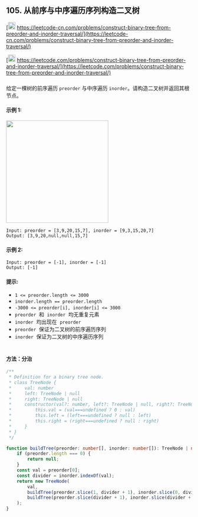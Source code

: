 ## 105. 从前序与中序遍历序列构造二叉树

[<img src="https://static.leetcode-cn.com/cn-mono-assets/production/assets/logo-dark-cn.c42314a8.svg" height="20" /> https://leetcode-cn.com/problems/construct-binary-tree-from-preorder-and-inorder-traversal/](https://leetcode-cn.com/problems/construct-binary-tree-from-preorder-and-inorder-traversal/)

[<img src="https://assets.leetcode.com/static_assets/public/webpack_bundles/images/logo-dark.e99485d9b.svg" height="20"/> https://leetcode.com/problems/construct-binary-tree-from-preorder-and-inorder-traversal/](https://leetcode.com/problems/construct-binary-tree-from-preorder-and-inorder-traversal/)

###

给定一棵树的前序遍历 `preorder` 与中序遍历 `inorder`。请构造二叉树并返回其根节点。

#### 示例 1:

<img src="https://assets.leetcode.com/uploads/2021/02/19/tree.jpg" width="277" />

```
Input: preorder = [3,9,20,15,7], inorder = [9,3,15,20,7]
Output: [3,9,20,null,null,15,7]
```

#### 示例 2:

```
Input: preorder = [-1], inorder = [-1]
Output: [-1]
```

#### 提示:

-   `1 <= preorder.length <= 3000`
-   `inorder.length == preorder.length`
-   `-3000 <= preorder[i], inorder[i] <= 3000`
-   `preorder`  和  `inorder`  均无重复元素
-   `inorder`  均出现在  `preorder`
-   `preorder`  保证为二叉树的前序遍历序列
-   `inorder`  保证为二叉树的中序遍历序列

#

#### 方法：分治

```ts
/**
 * Definition for a binary tree node.
 * class TreeNode {
 *     val: number
 *     left: TreeNode | null
 *     right: TreeNode | null
 *     constructor(val?: number, left?: TreeNode | null, right?: TreeNode | null) {
 *         this.val = (val===undefined ? 0 : val)
 *         this.left = (left===undefined ? null : left)
 *         this.right = (right===undefined ? null : right)
 *     }
 * }
 */

function buildTree(preorder: number[], inorder: number[]): TreeNode | null {
    if (preorder.length === 0) {
        return null;
    }
    const val = preorder[0];
    const divider = inorder.indexOf(val);
    return new TreeNode(
        val,
        buildTree(preorder.slice(1, divider + 1), inorder.slice(0, divider)),
        buildTree(preorder.slice(divider + 1), inorder.slice(divider + 1))
    );
}
```

